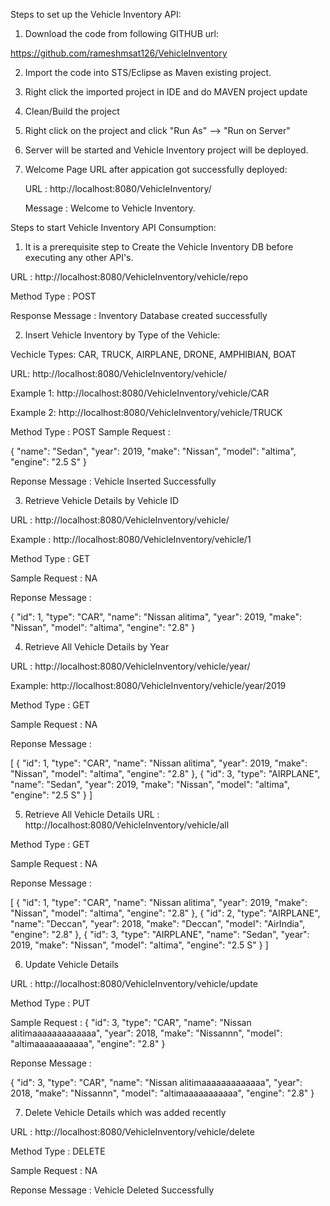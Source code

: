 
Steps to set up the Vehicle Inventory API:

1. Download the code from following GITHUB url:

https://github.com/rameshmsat126/VehicleInventory

2. Import the code into STS/Eclipse as Maven existing project.


3. Right click the imported project in IDE and do MAVEN project update

4. Clean/Build the project 

5. Right click on the project and click "Run As" --> "Run on Server"

6. Server will be started and Vehicle Inventory project will be deployed.

7. Welcome Page URL after appication got successfully deployed:

	URL : http://localhost:8080/VehicleInventory/
	
	Message : Welcome to Vehicle Inventory.

Steps to start Vehicle Inventory API Consumption:

1. It is a prerequisite step to Create the Vehicle Inventory DB before executing any other API's.


URL : http://localhost:8080/VehicleInventory/vehicle/repo

Method Type : POST

Response Message : Inventory Database created successfully


2. Insert Vehicle Inventory by Type of the Vehicle:

Vechicle Types: CAR, TRUCK,  AIRPLANE, DRONE, AMPHIBIAN, BOAT

URL: http://localhost:8080/VehicleInventory/vehicle/<Vehicle Type>
	
Example 1: http://localhost:8080/VehicleInventory/vehicle/CAR
	
Example 2: http://localhost:8080/VehicleInventory/vehicle/TRUCK

Method Type : POST
Sample Request : 

{
    "name": "Sedan",
    "year": 2019,
    "make": "Nissan",
    "model": "altima",
    "engine": "2.5 S"
}

Reponse Message : Vehicle Inserted Successfully


3. Retrieve Vehicle Details by Vehicle ID

URL : http://localhost:8080/VehicleInventory/vehicle/<Vehicle ID>
	
Example : http://localhost:8080/VehicleInventory/vehicle/1

Method Type : GET

Sample Request : NA

Reponse Message : 

{
    "id": 1,
    "type": "CAR",
    "name": "Nissan alitima",
    "year": 2019,
    "make": "Nissan",
    "model": "altima",
    "engine": "2.8"
}



4. Retrieve All Vehicle Details by Year

URL : http://localhost:8080/VehicleInventory/vehicle/year/<Year>
	
Example: http://localhost:8080/VehicleInventory/vehicle/year/2019

Method Type : GET

Sample Request : NA

Reponse Message : 

[
    {
        "id": 1,
        "type": "CAR",
        "name": "Nissan alitima",
        "year": 2019,
        "make": "Nissan",
        "model": "altima",
        "engine": "2.8"
    },
    {
        "id": 3,
        "type": "AIRPLANE",
        "name": "Sedan",
        "year": 2019,
        "make": "Nissan",
        "model": "altima",
        "engine": "2.5 S"
    }
]


5. Retrieve All Vehicle Details 
URL : http://localhost:8080/VehicleInventory/vehicle/all

Method Type : GET

Sample Request : NA

Reponse Message : 

[
    {
        "id": 1,
        "type": "CAR",
        "name": "Nissan alitima",
        "year": 2019,
        "make": "Nissan",
        "model": "altima",
        "engine": "2.8"
    },
    {
        "id": 2,
        "type": "AIRPLANE",
        "name": "Deccan",
        "year": 2018,
        "make": "Deccan",
        "model": "AirIndia",
        "engine": "2.8"
    },
    {
        "id": 3,
        "type": "AIRPLANE",
        "name": "Sedan",
        "year": 2019,
        "make": "Nissan",
        "model": "altima",
        "engine": "2.5 S"
    }
]


6. Update Vehicle Details 

URL : http://localhost:8080/VehicleInventory/vehicle/update

Method Type : PUT

Sample Request : 
{
    "id": 3,
    "type": "CAR",
    "name": "Nissan alitimaaaaaaaaaaaaa",
    "year": 2018,
    "make": "Nissannn",
    "model": "altimaaaaaaaaaaa",
    "engine": "2.8"
}

Reponse Message : 

{
    "id": 3,
    "type": "CAR",
    "name": "Nissan alitimaaaaaaaaaaaaa",
    "year": 2018,
    "make": "Nissannn",
    "model": "altimaaaaaaaaaaa",
    "engine": "2.8"
}

7. Delete Vehicle Details  which was added recently

URL : http://localhost:8080/VehicleInventory/vehicle/delete

Method Type : DELETE

Sample Request : NA

Reponse Message : Vehicle Deleted Successfully
